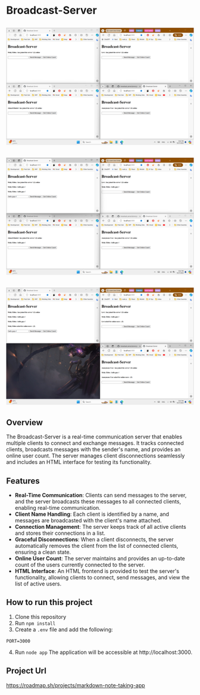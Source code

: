 # Broadcast-Server
![screenshot1](./screenshots/Screenshot(1).png)
---
![screenshot2](./screenshots/Screenshot(2).png)
---
![screenshot3](./screenshots/Screenshot(3).png)
---
## Overview
The Broadcast-Server is a real-time communication server that enables multiple clients to connect and exchange messages. It tracks connected clients, broadcasts messages with the sender's name, and provides an online user count. The server manages client disconnections seamlessly and includes an HTML interface for testing its functionality.
## Features
- **Real-Time Communication**: Clients can send messages to the server, and the server broadcasts these messages to all connected clients, enabling real-time communication.
- **Client Name Handling**: Each client is identified by a  name, and messages are broadcasted with the client's name attached.
- **Connection Management**: The server keeps track of all active clients and stores their connections in a list.
- **Graceful Disconnections**: When a client disconnects, the server automatically removes the client from the list of connected clients, ensuring a clean state.
- **Online User Count**: The server maintains and provides an up-to-date count of the users currently connected to the server.
- **HTML Interface**: An HTML frontend is provided to test the server's functionality, allowing clients to connect, send messages, and view the list of active users.

## How to run this project
1. Clone this repository
2. Run `npm install`
3. Create a `.env` file and add the following:
```
PORT=3000
```
4. Run `node app`
The application will be accessible at http://localhost:3000.
## Project Url
https://roadmap.sh/projects/markdown-note-taking-app